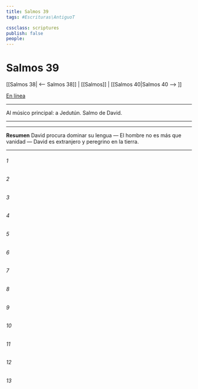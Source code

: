 ```yaml
---
title: Salmos 39
tags: #Escrituras\AntiguoT

cssclass: scriptures
publish: false
people:
---
```


# Salmos 39
[[Salmos 38| <-- Salmos 38]] | [[Salmos]] | [[Salmos 40|Salmos 40 --> ]]

[En línea](https://churchofjesuschrist.org/study/scriptures/ot/ps/39?lang=spa)

---
Al músico principal: a Jedutún. Salmo de David.

---

---
__Resumen__
David procura dominar su lengua — El hombre no es más que vanidad — David es extranjero y peregrino en la tierra.

---
###### 1 


###### 2 


###### 3 


###### 4 


###### 5 


###### 6 


###### 7 


###### 8 


###### 9 


###### 10 


###### 11 


###### 12 


###### 13 


